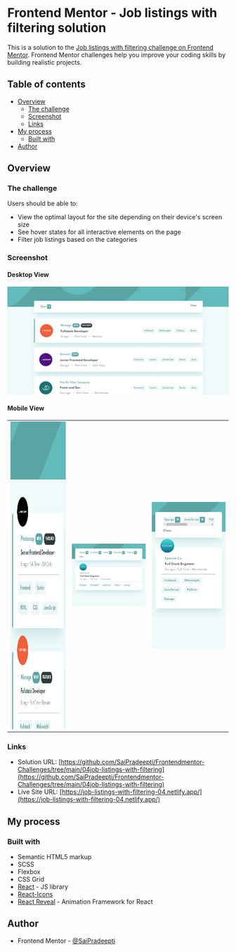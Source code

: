 # Frontend Mentor - Job listings with filtering solution

This is a solution to the [Job listings with filtering challenge on Frontend Mentor](https://www.frontendmentor.io/challenges/job-listings-with-filtering-ivstIPCt). Frontend Mentor challenges help you improve your coding skills by building realistic projects.

## Table of contents

- [Overview](#overview)
  - [The challenge](#the-challenge)
  - [Screenshot](#screenshot)
  - [Links](#links)
- [My process](#my-process)
  - [Built with](#built-with)
- [Author](#author)

## Overview

### The challenge

Users should be able to:

- View the optimal layout for the site depending on their device's screen size
- See hover states for all interactive elements on the page
- Filter job listings based on the categories

### Screenshot

#### Desktop View

<img src="./src/images/Capture1.PNG" alt="drawing" width="800"/>

#### Mobile View

<table>
  <tr>
    <td> <img src="./src/images/Capture2.PNG" alt="drawing" width="300" height="700"/></td>
    <td> <img src="./src/images/Capture3.PNG" alt="drawing" width="400"/> </td>
    <td> <img src="./src/images/Capture4.PNG" alt="drawing" width="400"/> </td>   
  </tr>
</table>

<!-- <img src="./src/images/Capture2.PNG" alt="drawing" width="300" height="700"/> -->

<!-- <img src="./src/images/Capture3.PNG" alt="drawing" width="400" height="600"/> -->

<!-- <img src="./src/images/Capture4.PNG" alt="drawing" width="400" height="600"/> -->

### Links

- Solution URL: [https://github.com/SaiPradeepti/Frontendmentor-Challenges/tree/main/04job-listings-with-filtering](https://github.com/SaiPradeepti/Frontendmentor-Challenges/tree/main/04job-listings-with-filtering)
- Live Site URL: [https://job-listings-with-filtering-04.netlify.app/](https://job-listings-with-filtering-04.netlify.app/)

## My process

### Built with

- Semantic HTML5 markup
- SCSS
- Flexbox
- CSS Grid
- [React](https://reactjs.org/) - JS library
- [React-Icons](https://react-icons.github.io/react-icons/)
- [React Reveal](https://www.react-reveal.com/) - Animation Framework for React

## Author

- Frontend Mentor - [@SaiPradeepti](https://www.frontendmentor.io/profile/SaiPradeepti)
